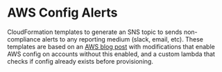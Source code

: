 # AWS Config Alerts

CloudFormation templates to generate an SNS topic to sends non-compliance alerts to any reporting medium (slack, email,
etc). These templates are based on an [AWS blog post](https://aws.amazon.com/blogs/mt/managing-aged-access-keys-through-aws-config-remediations/) with modifications that enable AWS config on accounts without this
enabled, and a custom lambda that checks if config already exists before provisioning.

